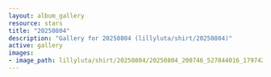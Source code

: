 ```yaml
---
layout: album_gallery
resource: stars
title: "20250804"
description: "Gallery for 20250804 (lillyluta/shirt/20250804)"
active: gallery
images:
- image_path: lillyluta/shirt/20250804/20250804_200746_527844016_1797429687518579_7518499594190914156_n.jpg
---
```

